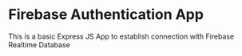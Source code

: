 # Firebase Authentication App
This is a basic Express JS App to establish connection with Firebase Realtime Database
